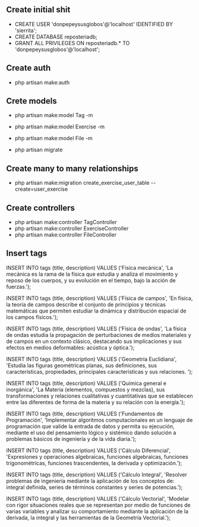 ## Create initial shit

* CREATE USER 'donpepeysusglobos'@'localhost' IDENTIFIED BY 'sierrita';
* CREATE DATABASE reposteriadb;
* GRANT ALL PRIVILEGES ON reposteriadb.* TO 'donpepeysusglobos'@'localhost';

## Create auth

* php artisan make:auth

## Crete models

* php artisan make:model Tag -m
* php artisan make:model Exercise -m
* php artisan make:model File -m

* php artisan migrate

## Create many to many relationships

* php artisan make:migration create_exercise_user_table --create=user_exercise

## Create controllers

* php artisan make:controller TagController
* php artisan make:controller ExerciseController
* php artisan make:controller FileController

## Insert tags

INSERT INTO tags (title, description) VALUES ('Fisica mecánica', 'La mecánica es la rama de la física que estudia y analiza el movimiento y reposo de los cuerpos, y su evolución en el tiempo, bajo la acción de fuerzas.');

INSERT INTO tags (title, description) VALUES ('Física de campos', 'En física, la teoría de campos describe el conjunto de principios y técnicas matemáticas que permiten estudiar la dinámica y distribución espacial de los campos físicos.');

INSERT INTO tags (title, description) VALUES ('Física de ondas', 'La física de ondas estudia la propagación de perturbaciones de medios materiales y de campos en un contexto clásico, destacando sus implicaciones y sus efectos en medios deformables: acústica y óptica.');

INSERT INTO tags (title, description) VALUES ('Geometría Euclidiana', 'Estudia las figuras geométricas planas, sus definiciones, sus características, propiedades, principales características y sus relaciones. ');

INSERT INTO tags (title, description) VALUES ('Química general e inorgánica', 'La Materia (elementos, compuestos y mezclas), sus transformaciones y relaciones cualitativas y cuantitativas que se establecen entre las diferentes de forma de la materia y su relación con la energía.');

INSERT INTO tags (title, description) VALUES ('Fundamentos de Programación', 'Implementar algoritmos computacionales en un lenguaje de programación que valide la entrada de datos y permita su ejecución, mediante el uso del pensamiento lógico y sistémico dando solución a problemas básicos de ingeniería y de la vida diaria.');

INSERT INTO tags (title, description) VALUES ('Cálculo Diferencial', 'Expresiones y operaciones algebraicas, funciones algebraicas, funciones trigonométricas, funciones trascendentes, la derivada y optimización.');

INSERT INTO tags (title, description) VALUES ('Cálculo Integral', 'Resolver problemas de ingeniería mediante la aplicación de los conceptos de: integral definida, series de términos constantes y series de potencias.');

INSERT INTO tags (title, description) VALUES ('Cálculo Vectorial', 'Modelar con rigor situaciones reales que se representan por medio de funciones de varias variables y analizar su comportamiento mediante la aplicación de la derivada, la integral y las herramientas de la Geometría Vectorial.');